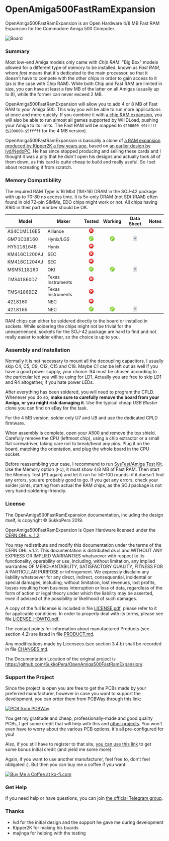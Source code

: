 # OpenAmiga500FastRamExpansion
OpenAmiga500FastRamExpansion is an Open Hardware 4/8 MB Fast RAM Expansion for the Commodore Amiga 500 Computer.

![Board](https://raw.githubusercontent.com/SukkoPera/OpenAmiga500FastRamExpansion/master/doc/render-top.png)

### Summary
Most low-end Amiga models only came with *Chip RAM*. "Big Box" models allowed for a different type of memory to be installed, known as *Fast RAM*, where *fast* means that it's dedicated to the main processor, so that it doesn't have to compete with the other chips in order to gain access to it (as is the case with Chip RAM). While both Chip and Fast RAM are limited in size, you can have at least a few MB of the latter on all Amigas (usually up to 8), while the former can never exceed 2 MB.

OpenAmiga500FastRamExpansion will allow you to add 4 or 8 MB of Fast RAM to your Amiga 500. This way you will be able to run more applications at once and more quickly. If you combine it with [a chip RAM expansion](http://eab.abime.net/showthread.php?t=85395), you will also be able to run almost all games supported by WHDLoad, pushing your Amiga to its limits. The Fast RAM will be mapped to `$200000-$9fffff` (`$200000-$5fffff` for the 4 MB version).

OpenAmiga500FastRamExpansion is basically a clone of [a RAM expansion produced by Kipper2K a few years ago](http://eab.abime.net/showthread.php?t=64218), based on [an earlier design by lvd/NedoPC](http://lvd.nedopc.com/Projects/a600_8mb/index.html). He has since stopped producing and selling these cards and I thought it was a pity that he didn't open his designs and actually took all of them down, as this card is quite cheap to build and really useful. So I set about recreating it from scratch.

### Memory Compatibility
The required RAM Type is 16 Mbit (1M×16) DRAM in the SOJ-42 package with up to 70-80 ns access time. It is 5v-only DRAM (not SD(!)RAM) often found in old 72-pin SIMMs, EDO chips might work or not. All chips having *8160* in their part number should be OK.

|Model         |Maker            |Tested             |Working            |Data Sheet                                                                                                                                                                 |Notes                                                                                |
|--------------|-----------------|:-----------------:|:-----------------:|:-------------------------------------------------------------------------------------------------------------------------------------------------------------------------:|-------------------------------------------------------------------------------------|
|AS4C1M116E5   |Alliance         |![No](doc/no.png)  |                   |                                                                                                                                                                           |                                                                                     |
|GM71C18160    |Hynix/LGS        |![Yes](doc/yes.png)|![Yes](doc/yes.png)|[![PDF](doc/doc.png)](https://github.com/lvd2/A600_8mb_2008/blob/master/DRAM_datasheets/GM71C18160.pdf)                                                                    |                                                                                     |
|HY5118164B    |Hynix            |![No](doc/no.png)  |                   |                                                                                                                                                                           |                                                                                     |
|KM416C1200AJ  |SEC              |![No](doc/no.png)  |                   |                                                                                                                                                                           |                                                                                     |
|KM416C1204AJ  |SEC              |![No](doc/no.png)  |                   |                                                                                                                                                                           |                                                                                     |
|MSM5118160    |OKI              |![Yes](doc/yes.png)|![Yes](doc/yes.png)|[![PDF](doc/doc.png)](https://github.com/lvd2/A600_8mb_2008/blob/master/DRAM_datasheets/msm5118160.pdf)                                                                    |                                                                                     |
|TMS41860DZ    |Texas Instruments|![No](doc/no.png)  |                   |                                                                                                                                                                           |                                                                                     |
|TMS41869DZ    |Texas Instruments|![No](doc/no.png)  |                   |                                                                                                                                                                           |                                                                                     |
|4218160       |NEC              |![No](doc/no.png)  |                   |                                                                                                                                                                           |                                                                                     |
|4218165       |NEC              |![Yes](doc/yes.png)|![Yes](doc/yes.png)|[![PDF](doc/doc.png)](https://www.datasheetarchive.com/pdf/download.php?id=5f10686e336fc0bb44481c8b0f0340b8d05d8a&type=O&term=NEC%252B4218165-60)                          |                                                                                     |

RAM chips can either be soldered directly to the board or installed in sockets. While soldering the chips might not be trivial for the unexperienced, sockets for the SOJ-42 package are hard to find and not really easier to solder either, so the choice is up to you.

### Assembly and Installation
Normally it is not necessary to mount all the decoupling capacitors. I usually skip C4, C5, C9, C12, C15 and C18. Maybe C1 can be left out as well if you have a good power supply, your choice. R4 must be chosen according to the particular led you will be using for LD1. Actually you are free to skip LD1 and R4 altogether, if you hate power LEDs.

After everything has been soldered, you will need to program the CPLD. Whenever you do so, **make sure to carefully remove the board from your Amiga, or you might risk damaging it**. Use the typical cheap *USB Blaster* clone you can find on eBay for the task.

For the 4 MB version, solder only U7 and U8 and use the dedicated CPLD firmware.

When assembly is complete, open your A500 and remove the top shield. Carefully remove the CPU (leftmost chip), using a chip extractor or a small flat screwdriver, taking care not to break/bend any pins. Plug it on the board, matching the orientation, and plug the whole board in the CPU socket.

Before reassembling your case, I recommend to run [SysTest/Amiga Test Kit](https://github.com/keirf/Amiga-Stuff). Use the Memory option (<kbd>F1</kbd>), it must show 4/8 MB of Fast RAM. Then start the Memory Test (<kbd>F1</kbd> again) and let it run for 50-100 rounds: if it doesn't find any errors, you are probably good to go. If you get any errors, check your solder joints, starting from actual the RAM chips, as the SOJ package is not very hand-soldering-friendly.

### License
The OpenAmiga500FastRamExpansion documentation, including the design itself, is copyright &copy; SukkoPera 2019.

OpenAmiga500FastRamExpansion is Open Hardware licensed under the [CERN OHL v. 1.2](http://ohwr.org/cernohl).

You may redistribute and modify this documentation under the terms of the CERN OHL v.1.2. This documentation is distributed *as is* and WITHOUT ANY EXPRESS OR IMPLIED WARRANTIES whatsoever with respect to its functionality, operability or use, including, without limitation, any implied warranties OF MERCHANTABILITY, SATISFACTORY QUALITY, FITNESS FOR A PARTICULAR PURPOSE or infringement. We expressly disclaim any liability whatsoever for any direct, indirect, consequential, incidental or special damages, including, without limitation, lost revenues, lost profits, losses resulting from business interruption or loss of data, regardless of the form of action or legal theory under which the liability may be asserted, even if advised of the possibility or likelihood of such damages.

A copy of the full license is included in file [LICENSE.pdf](LICENSE.pdf), please refer to it for applicable conditions. In order to properly deal with its terms, please see file [LICENSE_HOWTO.pdf](LICENSE_HOWTO.pdf).

The contact points for information about manufactured Products (see section 4.2) are listed in file [PRODUCT.md](PRODUCT.md).

Any modifications made by Licensees (see section 3.4.b) shall be recorded in file [CHANGES.md](CHANGES.md).

The Documentation Location of the original project is https://github.com/SukkoPera/OpenAmiga500FastRamExpansion/.

### Support the Project
Since the project is open you are free to get the PCBs made by your preferred manufacturer, however in case you want to support the development, you can order them from PCBWay through this link:

[![PCB from PCBWay](https://www.pcbway.com/project/img/images/frompcbway.png)](https://www.pcbway.com/project/shareproject/OpenAmiga500FastRamExpansion_V1.html)

You get my gratitude and cheap, professionally-made and good quality PCBs, I get some credit that will help with this and [other projects](https://www.pcbway.com/project/member/shareproject/?bmbid=41100). You won't even have to worry about the various PCB options, it's all pre-configured for you!

Also, if you still have to register to that site, [you can use this link](https://www.pcbway.com/setinvite.aspx?inviteid=41100) to get some bonus initial credit (and yield me some more).

Again, if you want to use another manufacturer, feel free to, don't feel obligated :). But then you can buy me a coffee if you want:

<a href='https://ko-fi.com/L3L0U18L' target='_blank'><img height='36' style='border:0px;height:36px;' src='https://az743702.vo.msecnd.net/cdn/kofi2.png?v=2' border='0' alt='Buy Me a Coffee at ko-fi.com' /></a>

### Get Help
If you need help or have questions, you can join [the official Telegram group](https://t.me/joinchat/HUHdWBC9J9JnYIrvTYfZmg).

### Thanks
- lvd for the initial design and the support he gave me during development
- Kipper2K for making his boards
- majinga for helping with the testing
